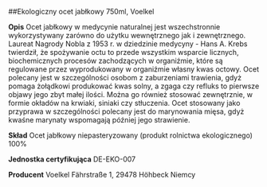 ##Ekologiczny ocet jabłkowy 750ml, Voelkel

**Opis** Ocet jabłkowy w medycynie naturalnej jest wszechstronnie wykorzystywany zarówno do użytku wewnętrznego jak i zewnętrznego. Laureat Nagrody Nobla z 1953 r. w dziedzinie medycyny - Hans A. Krebs twierdził, że spożywanie octu to przede wszystkim wsparcie licznych, biochemicznych procesów zachodzących w organiźmie, które są regulowane przez wyprodukowany w organiźmie własny kwas octowy.
Ocet polecany jest w szczególności osobom z zaburzeniami trawienia, gdyż pomaga żołądkowi produkować kwas solny, a zgaga czy refluks to pierwsze objawy jego zbyt małej ilości. Można go również stosować zewnętrznie, w formie okładów na krwiaki, siniaki czy stłuczenia.
Ocet stosowany jako przyprawa w szczególności polecany jest do marynowania mięsa, gdyż kwaśne marynaty wspomagają później jego strawienie.

**Skład** Ocet jabłkowy niepasteryzowany (produkt rolnictwa ekologicznego) 100%

**Jednostka certyfikująca** DE-EKO-007

**Producent** Voelkel
Fährstraße 1, 29478 Höhbeck Niemcy
